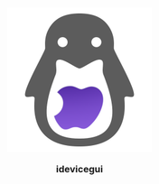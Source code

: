 <h3 align="center">
    <img src="icons/512x512.png" width="256" height="256" alt="idevicegui_icon" align="center"/>
    <br><br>
    idevicegui
</h3>
